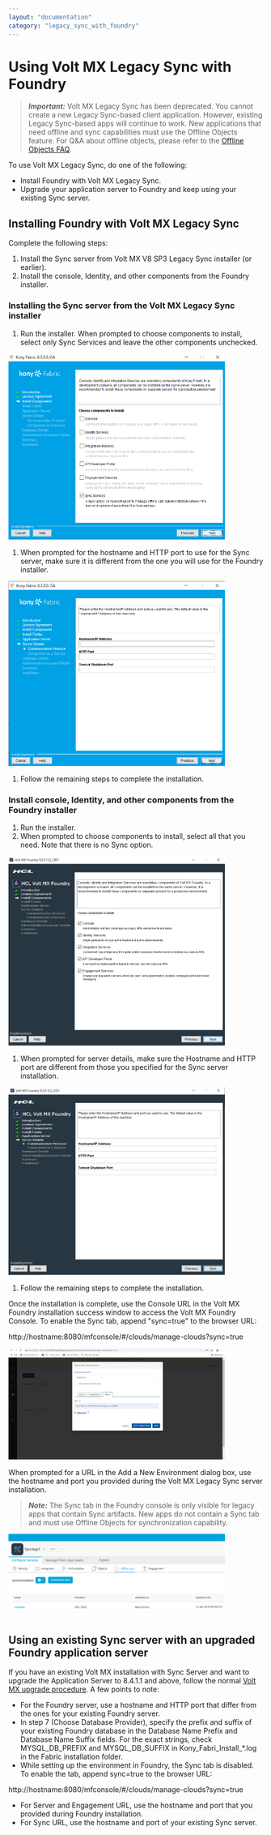 ```yaml
---
layout: "documentation"
category: "legacy_sync_with_foundry"
---
```




# Using Volt MX Legacy Sync with Foundry

>**_Important:_** Volt MX Legacy Sync has been deprecated. You cannot create a new Legacy Sync-based client application. However, existing Legacy Sync-based apps will continue to work. New applications that need offline and sync capabilities must use the Offline Objects feature. For Q&A about offline objects, please refer to the [Offline Objects FAQ](https://support.hcltechsw.com/csm?id=kb_article&sysparm_article=KB0092079).

To use Volt MX Legacy Sync, do one of the following:

* Install Foundry with Volt MX Legacy Sync.
* Upgrade your application server to Foundry and keep using your existing Sync server.

## Installing Foundry with Volt MX Legacy Sync

Complete the following steps:
  
1. Install the Sync server from Volt MX V8 SP3 Legacy Sync installer (or earlier).
1. Install the console, Identity, and other components from the Foundry installer.

### Installing the Sync server from the Volt MX Legacy Sync installer

1. Run the installer. When prompted to choose components to install, select only Sync Services and leave the other components unchecked.

<img src="Resources/Images/install_fabric_components.png" style="width:85%">

1. When prompted for the hostname and HTTP port to use for the Sync server, make sure it is different from the one you will use for the Foundry installer.

<img src="Resources/Images/fabric_hostname_port.png" style="width:85%">

1. Follow the remaining steps to complete the installation.

### Install console, Identity, and other components from the Foundry installer

1. Run the installer.
1. When prompted to choose components to install, select all that you need. Note that there is no Sync option.

<img src="Resources/Images/install_foundry_components.png" style="width:85%">

1. When prompted for server details, make sure the Hostname and HTTP port are different from those you specified for the Sync server installation.

<img src="Resources/Images/foundry_hostname_port.png" style="width:85%">

1. Follow the remaining steps to complete the installation.

Once the installation is complete, use the Console URL in the Volt MX Foundry installation success window to access the Volt MX Foundry Console. To enable the Sync tab, append "sync=true" to the browser URL:

http<nolink>://hostname:8080/mfconsole/#/clouds/manage-clouds?sync=true

<img src="Resources/Images/sync_tab.png" style="width:85%">

When prompted for a URL in the Add a New Environment dialog box, use the hostname and port you provided during the Volt MX Legacy Sync server installation.

>**_Note:_** The Sync tab in the Foundry console is only visible for legacy apps that contain Sync artifacts. New apps do not contain a Sync tab and must use Offline Objects for synchronization capability.

<img src="Resources/Images/offline_objects.png" style="width:85%">

## Using an existing Sync server with an upgraded Foundry application server

If you have an existing Volt MX installation with Sync Server and want to upgrade the Application Server to 8.4.1.1 and above, follow the normal [Volt MX upgrade procedure](https://opensource.hcltechsw.com/Volt-MX-Documentation-Archive/docs/documentation/Foundry/voltmx_foundry_windows_install_guide/Content/Upgrading_VoltMX_Foundry_SP1.html). 
A few points to note:
* For the Foundry server, use a hostname and HTTP port that differ from the ones for your existing Foundry server.
* In step 7 (Choose Database Provider), specify the prefix and suffix of your existing Foundry database in the Database Name Prefix and Database Name Suffix fields. For the exact strings, check MYSQL_DB_PREFIX and MYSQL_DB_SUFFIX in Kony_Fabri_Install_*.log in the Fabric installation folder.
* While setting up the environment in Foundry, the Sync tab is disabled. To enable the tab, append sync=true to the browser URL:

http:<nolink>//hostname:8080/mfconsole/#/clouds/manage-clouds?sync=true
* For Server and Engagement URL, use the hostname and port that you provided during Foundry installation.
* For Sync URL, use the hostname and port of your existing Sync server.
